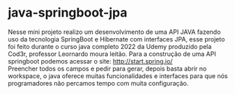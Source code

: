 # java-springboot-jpa
Nesse mini projeto realizo um desenvolvimento de uma API JAVA fazendo uso da tecnologia  SpringBoot e Hibernate com interfaces JPA, esse projeto foi feito durante o curso java completo 2022 da Udemy produzido pela Cod3r, professor Leornardo moura leitão.
Para a construção de uma API springboot podemos acessar o site: http://start.spring.io/ <br>
Preencher todos os campos e pedir para gerar, depois basta abrir no workspace, o java oferece muitas funcionalidades e interfaces para que nós programadores não percamos tempo com muita configuração.
